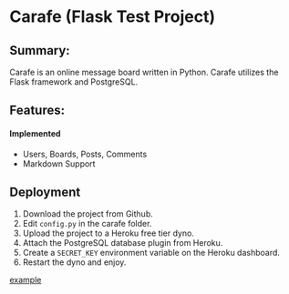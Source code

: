 # Carafe (Flask Test Project)

## Summary:

Carafe is an online message board written in Python. Carafe utilizes the Flask framework and PostgreSQL. 

## Features:

#### Implemented
- Users, Boards, Posts, Comments
- Markdown Support

## Deployment

1. Download the project from Github.
2. Edit ```config.py``` in the carafe folder.
3. Upload the project to a Heroku free tier dyno.
4. Attach the PostgreSQL database plugin from Heroku.
5. Create a ```SECRET_KEY``` environment variable on the Heroku dashboard.
6. Restart the dyno and enjoy.


[example](https://carafeboard.herokuapp.com)
